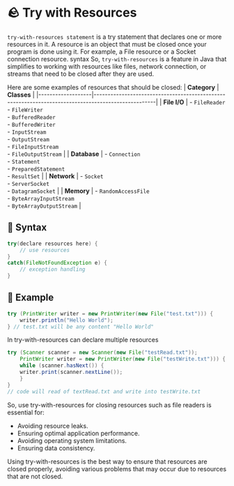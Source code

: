 # 🪨 Try with Resources

`try-with-resources statement` is a try statement that declares one or more resources in it. A resource is an object that must be closed once your program is done using it. For example, a File resource or a Socket connection resource.
syntax
So, `try-with-resources` is a feature in Java that simplifies to working with resources like files, network connection, or streams that need to be closed after they are used.

Here are some examples of resources that should be closed:
| **Category** | **Classes** |
|-------------------|----------------------------------------------------------------------------------------------------|
| **File I/O** | - `FileReader`<br>- `FileWriter`<br>- `BufferedReader`<br>- `BufferedWriter`<br>- `InputStream`<br>- `OutputStream`<br>- `FileInputStream`<br>- `FileOutputStream` |
| **Database** | - `Connection`<br>- `Statement`<br>- `PreparedStatement`<br>- `ResultSet` |
| **Network** | - `Socket`<br>- `ServerSocket`<br>- `DatagramSocket` |
| **Memory** | - `RandomAccessFile`<br>- `ByteArrayInputStream`<br>- `ByteArrayOutputStream` |
<!-- 
### Category Explanation

- **File I/O**:

  - **FileReader / FileWriter**: Used for reading and writing characters from and to a file.
  - **BufferedReader / BufferedWriter**: Used for reading and writing text with buffering, improving I/O efficiency.
  - **InputStream / OutputStream**: Base classes for all byte input and output streams in Java.
  - **FileInputStream / FileOutputStream**: Used for reading and writing bytes from and to a file.

- **Database**:

  - **Connection**: Represents a connection to a database.
  - **Statement**: Used for executing simple SQL statements.
  - **PreparedStatement**: Used for executing precompiled SQL statements with parameters.
  - **ResultSet**: Represents the result of executing an SQL query.

- **Network**:

  - **Socket**: Used for creating TCP client-server connections.
  - **ServerSocket**: Used by the server to listen for client connection requests based on TCP.
  - **DatagramSocket**: Used for UDP network communication.

- **Memory**:
  - **RandomAccessFile**: Used for reading and writing to a file with random access, allowing read and write operations at specific positions in the file.
  - **ByteArrayInputStream / ByteArrayOutputStream**: Used for reading and writing data to and from byte arrays in memory. -->

## 📝 Syntax

```java
try(declare resources here) {
    // use resources
}
catch(FileNotFoundException e) {
    // exception handling
}
```

## 📝 Example

```java
try (PrintWriter writer = new PrintWriter(new File("test.txt"))) {
    writer.println("Hello World");
} // test.txt will be any content "Hello World"
```

In try-with-resources can declare multiple resources

```java
try (Scanner scanner = new Scanner(new File("testRead.txt"));
    PrintWriter writer = new PrintWriter(new File("testWrite.txt"))) {
    while (scanner.hasNext()) {
	writer.print(scanner.nextLine());
    }
} 
// code will read of textRead.txt and write into testWrite.txt
```

So, use try-with-resources for closing resources such as file readers is essential for:

- Avoiding resource leaks.
- Ensuring optimal application performance.
- Avoiding operating system limitations.
- Ensuring data consistency.

Using try-with-resources is the best way to ensure that resources are closed properly, avoiding various problems that may occur due to resources that are not closed.
